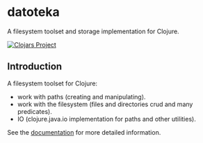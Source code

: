 # datoteka #

A filesystem toolset and storage implementation for Clojure.

[![Clojars Project](http://clojars.org/funcool/datoteka/latest-version.svg)](http://clojars.org/funcool/datoteka)


## Introduction ##

A filesystem toolset for Clojure:

- work with paths (creating and manipulating).
- work with the filesystem (files and directories crud and many predicates).
- IO (clojure.java.io implementation for paths and other utilities).


See the [documentation](https://funcool.github.io/datoteka/latest/) for
more detailed information.
